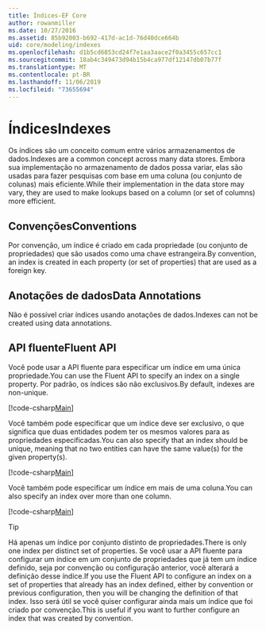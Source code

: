 ```yaml
---
title: Índices-EF Core
author: rowanmiller
ms.date: 10/27/2016
ms.assetid: 85b92003-b692-417d-ac1d-76d40dce664b
uid: core/modeling/indexes
ms.openlocfilehash: d1b5cd6853cd24f7e1aa3aace2f0a3455c657cc1
ms.sourcegitcommit: 18ab4c349473d94b15b4ca977df12147db07b77f
ms.translationtype: MT
ms.contentlocale: pt-BR
ms.lasthandoff: 11/06/2019
ms.locfileid: "73655694"
---
```

# <a name="indexes"></a><span data-ttu-id="9bd0e-102">Índices</span><span class="sxs-lookup"><span data-stu-id="9bd0e-102">Indexes</span></span>

<span data-ttu-id="9bd0e-103">Os índices são um conceito comum entre vários armazenamentos de dados.</span><span class="sxs-lookup"><span data-stu-id="9bd0e-103">Indexes are a common concept across many data stores.</span></span> <span data-ttu-id="9bd0e-104">Embora sua implementação no armazenamento de dados possa variar, elas são usadas para fazer pesquisas com base em uma coluna (ou conjunto de colunas) mais eficiente.</span><span class="sxs-lookup"><span data-stu-id="9bd0e-104">While their implementation in the data store may vary, they are used to make lookups based on a column (or set of columns) more efficient.</span></span>

## <a name="conventions"></a><span data-ttu-id="9bd0e-105">Convenções</span><span class="sxs-lookup"><span data-stu-id="9bd0e-105">Conventions</span></span>

<span data-ttu-id="9bd0e-106">Por convenção, um índice é criado em cada propriedade (ou conjunto de propriedades) que são usados como uma chave estrangeira.</span><span class="sxs-lookup"><span data-stu-id="9bd0e-106">By convention, an index is created in each property (or set of properties) that are used as a foreign key.</span></span>

## <a name="data-annotations"></a><span data-ttu-id="9bd0e-107">Anotações de dados</span><span class="sxs-lookup"><span data-stu-id="9bd0e-107">Data Annotations</span></span>

<span data-ttu-id="9bd0e-108">Não é possível criar índices usando anotações de dados.</span><span class="sxs-lookup"><span data-stu-id="9bd0e-108">Indexes can not be created using data annotations.</span></span>

## <a name="fluent-api"></a><span data-ttu-id="9bd0e-109">API fluente</span><span class="sxs-lookup"><span data-stu-id="9bd0e-109">Fluent API</span></span>

<span data-ttu-id="9bd0e-110">Você pode usar a API fluente para especificar um índice em uma única propriedade.</span><span class="sxs-lookup"><span data-stu-id="9bd0e-110">You can use the Fluent API to specify an index on a single property.</span></span> <span data-ttu-id="9bd0e-111">Por padrão, os índices são não exclusivos.</span><span class="sxs-lookup"><span data-stu-id="9bd0e-111">By default, indexes are non-unique.</span></span>

[!code-csharp[Main](../../../samples/core/Modeling/FluentAPI/Index.cs?name=Index&highlight=7,8)]

<span data-ttu-id="9bd0e-112">Você também pode especificar que um índice deve ser exclusivo, o que significa que duas entidades podem ter os mesmos valores para as propriedades especificadas.</span><span class="sxs-lookup"><span data-stu-id="9bd0e-112">You can also specify that an index should be unique, meaning that no two entities can have the same value(s) for the given property(s).</span></span>

[!code-csharp[Main](../../../samples/core/Modeling/FluentAPI/IndexUnique.cs?name=ModelBuilder&highlight=3)]

<span data-ttu-id="9bd0e-113">Você também pode especificar um índice em mais de uma coluna.</span><span class="sxs-lookup"><span data-stu-id="9bd0e-113">You can also specify an index over more than one column.</span></span>

[!code-csharp[Main](../../../samples/core/Modeling/FluentAPI/IndexComposite.cs?name=Composite&highlight=7,8)]

> [!TIP]  
> <span data-ttu-id="9bd0e-114">Há apenas um índice por conjunto distinto de propriedades.</span><span class="sxs-lookup"><span data-stu-id="9bd0e-114">There is only one index per distinct set of properties.</span></span> <span data-ttu-id="9bd0e-115">Se você usar a API fluente para configurar um índice em um conjunto de propriedades que já tem um índice definido, seja por convenção ou configuração anterior, você alterará a definição desse índice.</span><span class="sxs-lookup"><span data-stu-id="9bd0e-115">If you use the Fluent API to configure an index on a set of properties that already has an index defined, either by convention or previous configuration, then you will be changing the definition of that index.</span></span> <span data-ttu-id="9bd0e-116">Isso será útil se você quiser configurar ainda mais um índice que foi criado por convenção.</span><span class="sxs-lookup"><span data-stu-id="9bd0e-116">This is useful if you want to further configure an index that was created by convention.</span></span>

